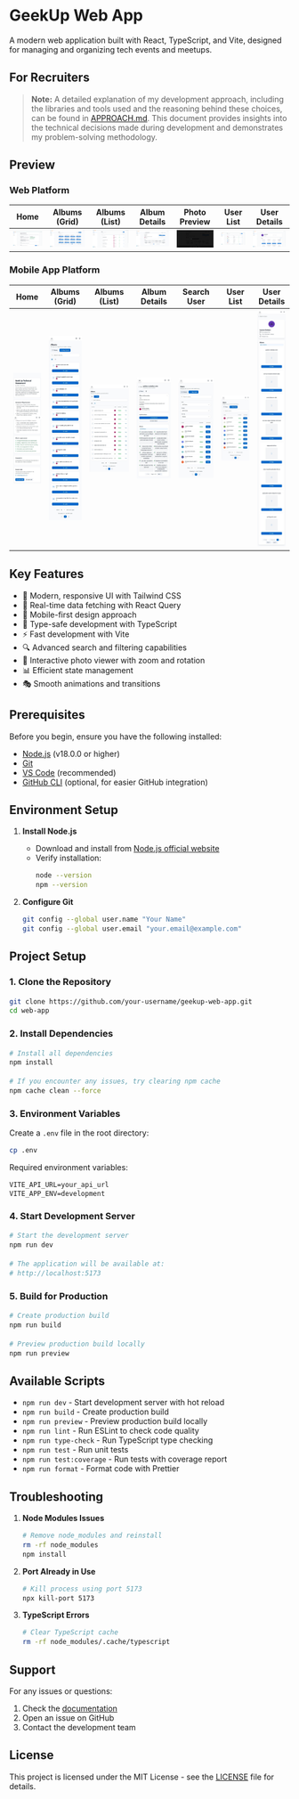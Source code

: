 # GeekUp Web App

A modern web application built with React, TypeScript, and Vite, designed for managing and organizing tech events and meetups.

## For Recruiters

> **Note:** A detailed explanation of my development approach, including the libraries and tools used and the reasoning behind these choices, can be found in [APPROACH.md](APPROACH.md). This document provides insights into the technical decisions made during development and demonstrates my problem-solving methodology.

## Preview

### Web Platform

| Home | Albums (Grid) | Albums (List) | Album Details | Photo Preview | User List | User Details |
|------|---------------|---------------|--------------|---------------|-----------|-------------|
| ![Home](result/Web/Home.png) | ![Albums Grid](result/Web/Albums_GridView.jpeg) | ![Albums List](result/Web/Albums_ListView.png) | ![Album Details](result/Web/Album_Details.jpeg) | ![Photo Preview](result/Web/Photo_Preview.jpeg) | ![User List](result/Web/User.png) | ![User Details](result/Web/User_Details.png) |

### Mobile App Platform

| Home | Albums (Grid) | Albums (List) | Album Details | Search User | User List | User Details |
|------|---------------|---------------|--------------|-------------|-----------|-------------|
| ![Home App](result/App/Home_app.jpeg) | ![Albums Grid App](result/App/Album_GridView_app.jpeg) | ![Albums List App](result/App/Album_Listview_app.jpeg) | ![Album Details App](result/App/Album_Details_app.jpeg) | ![Search User App](result/App/Search_User_app.jpeg) | ![User App](result/App/User_app.jpeg) | ![User Details App](result/App/User_Details_app.jpeg) |

## Key Features

- 🎨 Modern, responsive UI with Tailwind CSS
- 🔄 Real-time data fetching with React Query
- 📱 Mobile-first design approach
- 🎯 Type-safe development with TypeScript
- ⚡ Fast development with Vite
- 🔍 Advanced search and filtering capabilities
- 📸 Interactive photo viewer with zoom and rotation
- 📊 Efficient state management
- 🎭 Smooth animations and transitions

## Prerequisites

Before you begin, ensure you have the following installed:
- [Node.js](https://nodejs.org/) (v18.0.0 or higher)
- [Git](https://git-scm.com/)
- [VS Code](https://code.visualstudio.com/) (recommended)
- [GitHub CLI](https://cli.github.com/) (optional, for easier GitHub integration)

## Environment Setup

1. **Install Node.js**
   - Download and install from [Node.js official website](https://nodejs.org/)
   - Verify installation:
     ```bash
     node --version
     npm --version
     ```

2. **Configure Git**
   ```bash
   git config --global user.name "Your Name"
   git config --global user.email "your.email@example.com"
   ```

## Project Setup

### 1. Clone the Repository

```bash
git clone https://github.com/your-username/geekup-web-app.git
cd web-app
```

### 2. Install Dependencies

```bash
# Install all dependencies
npm install

# If you encounter any issues, try clearing npm cache
npm cache clean --force
```

### 3. Environment Variables

Create a `.env` file in the root directory:

```bash
cp .env
```

Required environment variables:
```
VITE_API_URL=your_api_url
VITE_APP_ENV=development
```

### 4. Start Development Server

```bash
# Start the development server
npm run dev

# The application will be available at:
# http://localhost:5173
```

### 5. Build for Production

```bash
# Create production build
npm run build

# Preview production build locally
npm run preview
```

## Available Scripts

- `npm run dev` - Start development server with hot reload
- `npm run build` - Create production build
- `npm run preview` - Preview production build locally
- `npm run lint` - Run ESLint to check code quality
- `npm run type-check` - Run TypeScript type checking
- `npm run test` - Run unit tests
- `npm run test:coverage` - Run tests with coverage report
- `npm run format` - Format code with Prettier

## Troubleshooting

1. **Node Modules Issues**
   ```bash
   # Remove node_modules and reinstall
   rm -rf node_modules
   npm install
   ```

2. **Port Already in Use**
   ```bash
   # Kill process using port 5173
   npx kill-port 5173
   ```

3. **TypeScript Errors**
   ```bash
   # Clear TypeScript cache
   rm -rf node_modules/.cache/typescript
   ```

## Support

For any issues or questions:
1. Check the [documentation](docs/)
2. Open an issue on GitHub
3. Contact the development team

## License

This project is licensed under the MIT License - see the [LICENSE](LICENSE) file for details.
